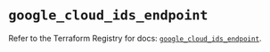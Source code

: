 # `google_cloud_ids_endpoint`

Refer to the Terraform Registry for docs: [`google_cloud_ids_endpoint`](https://registry.terraform.io/providers/hashicorp/google/5.24.0/docs/resources/cloud_ids_endpoint).

